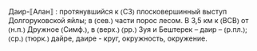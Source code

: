 ---
---

Даир-⟦Алан⟧
: протянувшийся к ⦅СЗ⦆ плосковершинный выступ Долгоруковской яйлы; в ⦅сев.⦆ части порос лесом. В 3,5 км к ⦅ВСВ⦆ от ⦅н.п.⦆ Дружное ⦅Симф.⦆, в ⦅верх.⦆ ⦅рр.⦆ Зуя и Бештерек – даир – ⦅р.пл.⦆; ⦅ср.⦆ ⦅тюрк.⦆ дайре, даире - круг, окружность, окружение.
